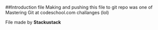 ##Introduction file
Making and pushing this file to git repo was one of Mastering Git at codeschool.com challanges (lol)

File made by **Stackustack**
